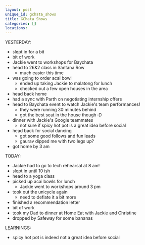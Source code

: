 ```yaml
---
layout: post
unique_id: gchata_shows
title: GChata Shows
categories: []
locations: 
---
```


YESTERDAY:
* slept in for a bit
* bit of work
* Jackie went to workshops for Baychata
* head to 26&2 class in Santana Row
  * much easier this time
* was going to order acai bowl
  * ended up taking Jackie to malatong for lunch
  * checked out a few open houses in the area
* head back home
* had a sync with Parth on negotiating internship offers
* head to Baychata event to watch Jackie's team performances!
  * they were running 30 minutes behind
  * got the best seat in the house though :D
* dinner with Jackie's Google teammates
  * not sure if spicy hot pot is a great idea before social
* head back for social dancing
  * got some good follows and fun leads
  * gaurav dipped me with two legs up?
* got home by 3 am

TODAY:
* Jackie had to go to tech rehearsal at 8 am!
* slept in until 10 ish
* head to a yoga class
* picked up acai bowls for lunch
  * Jackie went to workshops around 3 pm
* took out the unicycle again
  * need to deflate it a bit more
* finished a recommendation letter
* bit of work
* took my Dad to dinner at Home Eat with Jackie and Christine
* dropped by Safeway for some bananas

LEARNINGS:
* spicy hot pot is indeed not a great idea before social
